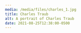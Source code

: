 ```yaml
---
media: /media/files/charles_1.jpg
title: Charles Traub
alt: A portrait of Charles Traub
date: 2021-08-25T12:38:00-0500
---
```

